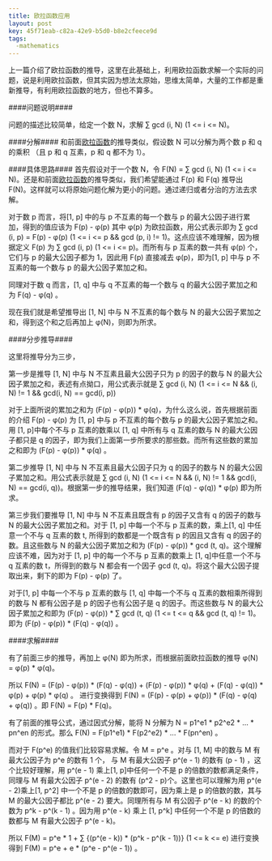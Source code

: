 ```yaml
---
title: 欧拉函数应用
layout: post
key: 45f71eab-c82a-42e9-b5d0-b8e2cfeece9d
tags:
  -mathematics 
---
```



上一篇介绍了欧拉函数的推导，这里在此基础上，利用欧拉函数求解一个实际的问题，说是利用欧拉函数，但其实因为想法太原始，思维太简单，大量的工作都是重新推导，有利用欧拉函数的地方，但也不算多。

####问题说明####

问题的描述比较简单，给定一个数 N，求解 ∑ gcd (i, N) (1 <= i <= N)。

####分解####
和前面[欧拉函数](/2013/10/16/euler.html)的推导类似，假设数 N 可以分解为两个数 p 和 q 的乘积 （且 p 和 q 互素，p 和 q 都不为 1）。

####具体思路####
首先假设对于一个数 N，令 F(N) = ∑ gcd (i, N) (1 <= i <= N)。还是和前面[欧拉函数](2013/10/16/euler.html)的推导类似，我们希望能通过 F(p) 和 F(q) 推导出 F(N)。这样就可以将原始问题化解为更小的问题。通过递归或者分治的方法去求解。

对于数 p 而言，将[1, p] 中的与 p 不互素的每一个数与 p 的最大公因子进行累加，得到的值应该为 F(p) - φ(p) 其中 φ(p) 为欧拉函数，用公式表示即为 ∑ gcd (i, p) = F(p) - φ(p) (1 <= i <= p && gcd (p, i) != 1)。这点应该不难理解，因为根据定义 F(p) 为 ∑ gcd (i, p) (1 <= i <= p)。而所有与 p 互素的数一共有 φ(p) 个，它们与 p 的最大公因子都为 1，因此用 F(p) 直接减去 φ(p)，即为[1, p] 中与 p 不互素的每一个数与 p 的最大公因子累加之和。

同理对于数 q 而言，[1, q] 中与 q 不互素的每一个数与 q 的最大公因子累加之和为 F(q) - φ(q) 。

现在我们就是希望推导出 [1, N] 中与 N 不互素的每个数与 N 的最大公因子累加之和，得到这个和之后再加上 φ(N)，则即为所求。

####分步推导####

这里将推导分为三步，

第一步是推导 [1, N] 中与 N 不互素且最大公因子只为 p 的因子的数与 N 的最大公因子累加之和，表述有点拗口，用公式表示就是 ∑ gcd (i, N) (1 <= i <= N && (i, N) != 1 && gcd(i, N) == gcd(i, p))

对于上面所说的累加之和为 (F(p) - φ(p)) * φ(q)，为什么这么说，首先根据前面的介绍 F(p) - φ(p) 为 [1, p] 中与 p 不互素的每个数与 p 的最大公因子累加之和。用 [1, p]中每个不与 p 互素的数乘以 [1, q] 中所有与 q 互素的数与 N 的最大公因子都只是 q 的因子，即为我们上面第一步所要求的那些数。而所有这些数的累加之和即为 (F(p) - φ(p)) * φ(q) 。

第二步推导 [1, N] 中与 N 不互素且最大公因子只为 q 的因子的数与 N 的最大公因子累加之和。用公式表示就是 ∑ gcd (i, N) (1 <= i <= N && (i, N) != 1 && gcd(i, N) == gcd(i, q))。根据第一步的推导结果，我们知道 (F(q) - φ(q)) * φ(p) 即为所求。

第三步我们要推导 [1, N] 中与 N 不互素且既含有 p 的因子又含有 q 的因子的数与 N 的最大公因子累加之和。对于 [1, p] 中每一个不与 p 互素的数，乘上[1, q] 中任意一个不与 q 互素的数 t, 所得到的数都是一个既含有 p 的因且又含有 q 的因子的数。且这些数与 N 的最大公因子累加之和为 (F(p) - φ(p)) * gcd (t, q)。这个理解应该不难，因为对于 [1, p] 中的每一个不与 p 互素的数乘上 [1, q]中任意一个不与 q 互素的数 t，所得到的数与 N 都会有一个因子 gcd (t, q)。将这个最大公因子提取出来，剩下的即为 F(p) - φ(p) 了。

对于[1, p] 中每一个不与 p 互素的数与 [1, q] 中每一个不与 q 互素的数相乘所得到的数与 N 都有公因子是 p 的因子也有公因子是 q 的因子。而这些数与 N 的最大公因子累加之和即为 (F(p) - φ(p)) * ∑ gcd (t, q) (1 <= t <= q && gcd (t, q) != 1)。即为 (F(p) - φ(p)) * (F(q) - φ(q)) 。

####求解####

有了前面三步的推导，再加上 φ(N) 即为所求，而根据前面欧拉函数的推导 φ(N) = φ(p) * φ(q)。

所以 F(N) =  (F(p) - φ(p)) * (F(q) - φ(q)) + (F(p) - φ(p)) * φ(q) + (F(q) - φ(q)) * φ(p) +  φ(p) * φ(q) 。 进行变换得到  F(N) =  (F(p) - φ(p) + φ(p))  * (F(q) - φ(q) + φ(q)) 。即 F(N) = F(p) * F(q)。

有了前面的推导公式，通过因式分解，能将 N 分解为 N = p1^e1 * p2^e2 * ... * pn^en 的形式。那么 F(N) = F(p1^e1) * F(p2^e2) * ... * F(pn^en) 。

而对于 F(p^e) 的值我们比较容易求解。令 M = p^e 。对与 [1, M] 中的数与 M 有最大公因子为 p^e 的数有 1 个， 与 M 有最大公因子 p^(e - 1) 的数有 (p - 1) ，这个比较好理解，用 p^(e - 1) 乘上[1, p]中任何一个不是 p 的倍数的数都满足条件，同理与 M 有最大公因子 p^(e - 2) 的数有 (p^2 - p)个。这里也可以理解为用 p^(e - 2)乘上[1, p^2] 中一个不是 p 的倍数的数即可，因为乘上是 p 的倍数的数，其与 M 的最大公因子都比 p^(e - 2) 要大。同理所有与 M 有公因子 p^(e - k) 的数的个数为 p^k - p^(k - 1) 。因为用 p^(e - k) 乘上 [1, p^k] 中任何一个不是 p 的倍数的数都与 M 有最大公因子 p^(e - k)。

所以 F(M) = p^e * 1 + ∑ {(p^(e - k)) * (p^k - p^(k - 1))} (1 <= k <= e) 进行变换得到 F(M) = p^e + e * (p^e - p^(e - 1)) 。
